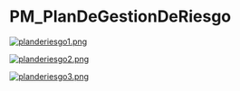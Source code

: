 # PM_PlanDeGestionDeRiesgo

[![planderiesgo1.png](https://i.postimg.cc/GptZpf23/planderiesgo1.png)](https://postimg.cc/QBL6401v)

[![planderiesgo2.png](https://i.postimg.cc/tJNrkdTm/planderiesgo2.png)](https://postimg.cc/64TL5vCd)

[![planderiesgo3.png](https://i.postimg.cc/HxQ3W0Qs/planderiesgo3.png)](https://postimg.cc/Pp512w3B)
